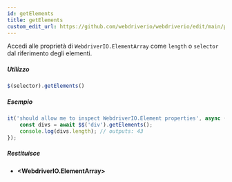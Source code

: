 ```yaml
---
id: getElements
title: getElements
custom_edit_url: https://github.com/webdriverio/webdriverio/edit/main/packages/webdriverio/src/commands/element/getElements.ts
---
```


Accedi alle proprietà di `WebdriverIO.ElementArray` come `length` o `selector` dal riferimento degli elementi.

##### Utilizzo

```js
$(selector).getElements()
```

##### Esempio

```ts title="getElements.ts"
it('should allow me to inspect WebdriverIO.Element properties', async () => {
    const divs = await $$('div').getElements();
    console.log(divs.length); // outputs: 43
});
```

##### Restituisce

- **&lt;WebdriverIO.ElementArray&gt;**
    